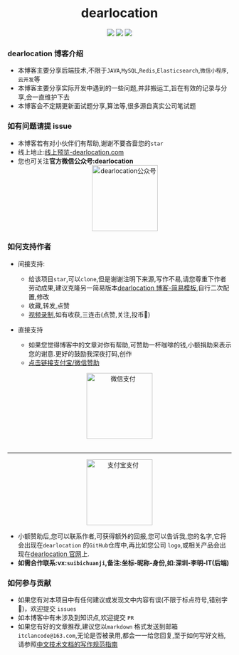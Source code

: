 <div align="center">

# dearlocation

<!-- ![tI00h0.jpg](https://t1.picb.cc/uploads/2020/06/11/tI00h0.jpg) -->

<p align="center">

![](https://img.shields.io/badge/%E6%8E%98%E9%87%91-10K-brightgreen)
![](https://img.shields.io/badge/stars-20K-brightgreen)
![](https://img.shields.io/badge/segmentFault-15K-brightgreen)

</p>
</div>

### dearlocation 博客介绍

- 本博客主要分享后端技术,不限于`JAVA`,`MySQL`,`Redis`,`Elasticsearch`,`微信小程序`,`云开发`等
- 本博客主要分享实际开发中遇到的一些问题,并非搬运工,旨在有效的记录与分享,会一直维护下去
- 本博客会不定期更新面试题分享,算法等,很多源自真实公司笔试题

### 如有问题请提 issue

- 本博客若有对小伙伴们有帮助,谢谢不要吝啬您的`star`
- 线上地止:[线上预览-dearlocation.com](https://dearlocation.com/)
- 您也可关注**官方微信公众号:dearlocation**
  <div align="center">
  <img src="https://t1.picb.cc/uploads/2020/06/11/tIpk0j.jpg" width="148" height="148" alt="dearlocation公众号" border="0">
  </div>

### 如何支持作者

- 间接支持:
  - 给该项目`star`,可以`clone`,但是谢谢注明下来源,写作不易,请您尊重下作者劳动成果,建议克隆另一简易版本[dearlocation 博客-简易模板](https://github.com/itclanCode/vuepress-build-blog-demo),自行二次配置,修改
  - 收藏,转发,点赞
  - [视频录制](https://space.bilibili.com/267957620),如有收获,三连击(点赞,关注,投币:whale:)
- 直接支持

  - 如果您觉得博客中的文章对你有帮助,可赞助一杯咖啡的钱,小额捐助来表示您的谢意.更好的鼓励我深夜打码,创作

  * [点击链接支付宝/微信赞助](https://www.zhi12.cn/paycenter/reward/widget?entity=user&id=33813)

<div align="center">
    <img src="https://t1.picb.cc/uploads/2020/06/11/tIptoc.jpg" width="148" height="148" alt="微信支付" border="0">
    <br /><br />
    <hr />
    <img src="https://t1.picb.cc/uploads/2020/06/11/tIpwCK.jpg" width="148" height="148" alt="支付宝支付" border="0">
</div>

- 小额赞助后,您可以联系作者,可获得额外的回报,您可以告诉我,您的名字,它将会出现在`dearlocation` 的`GitHub`仓库中,再比如您公司 `logo`,或相关产品会出现在[dearlocation 官网](https://dearlocation.com)上.
- **如需合作联系:vx:`suibichuanji`,备注:坐标-昵称-身份,如:深圳-李明-IT(后端)**

### 如何参与贡献

- 如果您有对本项目中有任何建议或发现文中内容有误(不限于标点符号,错别字:shirt:)，欢迎提交 `issues` 
- 如本博客中有未涉及到知识点,欢迎提交 `PR`
- 如果您有好的文章推荐,建议您以`markdown` 格式发送到邮箱`itclancode@163.com`,无论是否被录用,都会一一给您回复,至于如何写好文档,请参照[中文技术文档的写作规范指南](https://github.com/ruanyf/document-style-guide)
